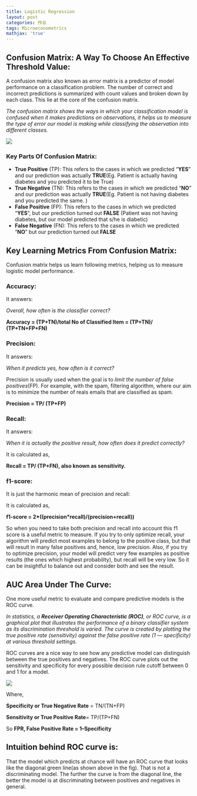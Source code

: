 ```yaml
---
title: Logistic Regression
layout: post
categories: 作业
tags: Microeconometrics
mathjax: 'true'
---
```

## Confusion Matrix: A Way To C**hoose An Effective Threshold Value:**

A confusion matrix also known as error matrix is a predictor of model performance on a classification problem. The number of correct and incorrect predictions is summarized with count values and broken down by each class. This lie at the core of the confusion matrix.

*The confusion matrix shows the ways in which your classification model is confused when it makes predictions on observations, it helps us to measure the type of error our model is making while classifying the observation into different classes.*

![](http://static-zample.test.upcdn.net/20191201210614.png)

### Key Parts Of Confusion Matrix:

- **True Positive** (TP): This refers to the cases in which we predicted “**YES**” and our prediction was actually **TRUE**(Eg. Patient is actually having diabetes and you predicted it to be True)
- **True Negative** (TN): This refers to the cases in which we predicted “**NO**” and our prediction was actually **TRUE**(Eg. Patient is not having diabetes and you predicted the same. )
- **False Positive** (FP): This refers to the cases in which we predicted “**YES**”, but our prediction turned out **FALSE**
  (Patient was not having diabetes, but our model predicted that s/he is diabetic)
- **False Negative** (FN): This refers to the cases in which we predicted “**NO**” but our prediction turned out **FALSE**

## Key Learning Metrics From Confusion Matrix:

Confusion matrix helps us learn following metrics, helping us to measure logistic model performance.

### **Accuracy:**

It answers:

*Overall, how often is the classifier correct?*

**Accuracy = (TP+TN)/total No of Classified Item = (TP+TN)/ (TP+TN+FP+FN)**

### Precision:

It answers:

*When it predicts yes, how often is it correct?*

Precision is usually used when the goal is to *limit the number of false positives*(FP). For example, with the spam, filtering algorithm, where our aim is to minimize the number of reals emails that are classified as spam.

**Precision = TP/ (TP+FP)**

### **Recall**:

It answers:

*When it is actually the positive result, how often does it predict correctly?*

It is calculated as,

**Recall = TP/ (TP+FN), also known as sensitivity.**

### **f1-score**:

It is just the harmonic mean of precision and recall:

It is calculated as,

**f1-score = 2\*((precision\*recall)/(precision+recall))**

So when you need to take both precision and recall into account this f1 score is a useful metric to measure. If you try to only optimize recall, your algorithm will predict most examples to belong to the positive class, but that will result in many false positives and, hence, low precision. Also, if you try to optimize precision, your model will predict very few examples as positive results (the ones which highest probability), but recall will be very low. So it can be insightful to balance out and consider both and see the result.

## AUC Area Under The Curve:

One more useful metric to evaluate and compare predictive models is the ROC curve.

*In statistics, a **Receiver Operating Characteristic (ROC)**, or ROC curve, is a graphical plot that illustrates the performance of a binary classifier system as its discrimination threshold is varied. The curve is created by plotting the true positive rate (sensitivity) against the false positive rate (1 — specificity) at various threshold settings.*

ROC curves are a nice way to see how any predictive model can distinguish between the true positives and negatives. The ROC curve plots out the sensitivity and specificity for every possible decision rule cutoff between 0 and 1 for a model.

![](http://static-zample.test.upcdn.net/20191201211018.png)

Where,

**Specificity or True Negative Rate** = TN/(TN+FP)

**Sensitivity or True Positive Rate**= TP/(TP+FN)

So **FPR, False Positive Rate = 1–Specificity**

## Intuition behind ROC curve is:

That the model which predicts at chance will have an ROC curve that looks like the diagonal green line(as shown above in the fig). That is not a discriminating model. The further the curve is from the diagonal line, the better the model is at discriminating between positives and negatives in general.